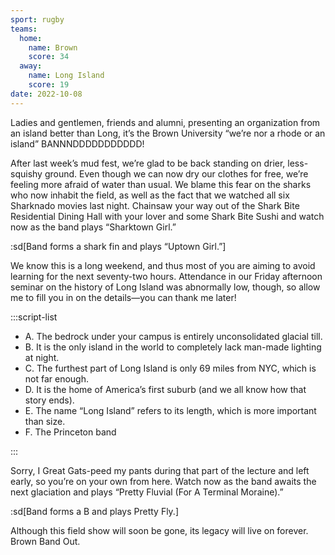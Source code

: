 ```yaml
---
sport: rugby
teams:
  home:
    name: Brown
    score: 34
  away:
    name: Long Island
    score: 19
date: 2022-10-08
---
```


Ladies and gentlemen, friends and alumni, presenting an organization from an island better than Long, it’s the Brown University “we’re nor a rhode or an island” BANNNDDDDDDDDDDD!

After last week’s mud fest, we’re glad to be back standing on drier, less-squishy ground. Even though we can now dry our clothes for free, we’re feeling more afraid of water than usual. We blame this fear on the sharks who now inhabit the field, as well as the fact that we watched all six Sharknado movies last night. Chainsaw your way out of the Shark Bite Residential Dining Hall with your lover and some Shark Bite Sushi and watch now as the band plays “Sharktown Girl.”

:sd[Band forms a shark fin and plays “Uptown Girl.”]

We know this is a long weekend, and thus most of you are aiming to avoid learning for the next seventy-two hours. Attendance in our Friday afternoon seminar on the history of Long Island was abnormally low, though, so allow me to fill you in on the details—you can thank me later!

:::script-list

- A. The bedrock under your campus is entirely unconsolidated glacial till.
- B. It is the only island in the world to completely lack man-made lighting at night.
- C. The furthest part of Long Island is only 69 miles from NYC, which is not far enough.
- D. It is the home of America’s first suburb (and we all know how that story ends).
- E. The name “Long Island” refers to its length, which is more important than size.
- F. The Princeton band

:::

Sorry, I Great Gats-peed my pants during that part of the lecture and left early, so you’re on your own from here. Watch now as the band awaits the next glaciation and plays “Pretty Fluvial (For A Terminal Moraine).”

:sd[Band forms a B and plays Pretty Fly.]

Although this field show will soon be gone, its legacy will live on forever. Brown Band Out.
